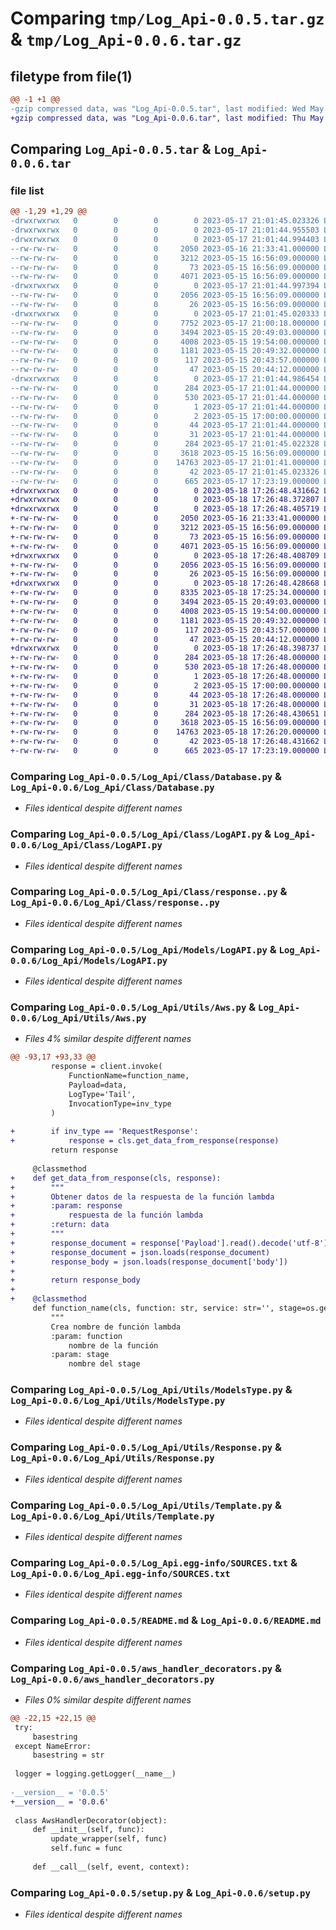# Comparing `tmp/Log_Api-0.0.5.tar.gz` & `tmp/Log_Api-0.0.6.tar.gz`

## filetype from file(1)

```diff
@@ -1 +1 @@
-gzip compressed data, was "Log_Api-0.0.5.tar", last modified: Wed May 17 21:01:45 2023, max compression
+gzip compressed data, was "Log_Api-0.0.6.tar", last modified: Thu May 18 17:26:48 2023, max compression
```

## Comparing `Log_Api-0.0.5.tar` & `Log_Api-0.0.6.tar`

### file list

```diff
@@ -1,29 +1,29 @@
-drwxrwxrwx   0        0        0        0 2023-05-17 21:01:45.023326 Log_Api-0.0.5/
-drwxrwxrwx   0        0        0        0 2023-05-17 21:01:44.955503 Log_Api-0.0.5/Log_Api/
-drwxrwxrwx   0        0        0        0 2023-05-17 21:01:44.994403 Log_Api-0.0.5/Log_Api/Class/
--rw-rw-rw-   0        0        0     2050 2023-05-16 21:33:41.000000 Log_Api-0.0.5/Log_Api/Class/Database.py
--rw-rw-rw-   0        0        0     3212 2023-05-15 16:56:09.000000 Log_Api-0.0.5/Log_Api/Class/LogAPI.py
--rw-rw-rw-   0        0        0       73 2023-05-15 16:56:09.000000 Log_Api-0.0.5/Log_Api/Class/__init__.py
--rw-rw-rw-   0        0        0     4071 2023-05-15 16:56:09.000000 Log_Api-0.0.5/Log_Api/Class/response..py
-drwxrwxrwx   0        0        0        0 2023-05-17 21:01:44.997394 Log_Api-0.0.5/Log_Api/Models/
--rw-rw-rw-   0        0        0     2056 2023-05-15 16:56:09.000000 Log_Api-0.0.5/Log_Api/Models/LogAPI.py
--rw-rw-rw-   0        0        0       26 2023-05-15 16:56:09.000000 Log_Api-0.0.5/Log_Api/Models/__init__.py
-drwxrwxrwx   0        0        0        0 2023-05-17 21:01:45.020333 Log_Api-0.0.5/Log_Api/Utils/
--rw-rw-rw-   0        0        0     7752 2023-05-17 21:00:18.000000 Log_Api-0.0.5/Log_Api/Utils/Aws.py
--rw-rw-rw-   0        0        0     3494 2023-05-15 20:49:03.000000 Log_Api-0.0.5/Log_Api/Utils/ModelsType.py
--rw-rw-rw-   0        0        0     4008 2023-05-15 19:54:00.000000 Log_Api-0.0.5/Log_Api/Utils/Response.py
--rw-rw-rw-   0        0        0     1181 2023-05-15 20:49:32.000000 Log_Api-0.0.5/Log_Api/Utils/Template.py
--rw-rw-rw-   0        0        0      117 2023-05-15 20:43:57.000000 Log_Api-0.0.5/Log_Api/Utils/__init__.py
--rw-rw-rw-   0        0        0       47 2023-05-15 20:44:12.000000 Log_Api-0.0.5/Log_Api/__init__.py
-drwxrwxrwx   0        0        0        0 2023-05-17 21:01:44.986454 Log_Api-0.0.5/Log_Api.egg-info/
--rw-rw-rw-   0        0        0      284 2023-05-17 21:01:44.000000 Log_Api-0.0.5/Log_Api.egg-info/PKG-INFO
--rw-rw-rw-   0        0        0      530 2023-05-17 21:01:44.000000 Log_Api-0.0.5/Log_Api.egg-info/SOURCES.txt
--rw-rw-rw-   0        0        0        1 2023-05-17 21:01:44.000000 Log_Api-0.0.5/Log_Api.egg-info/dependency_links.txt
--rw-rw-rw-   0        0        0        2 2023-05-15 17:00:00.000000 Log_Api-0.0.5/Log_Api.egg-info/not-zip-safe
--rw-rw-rw-   0        0        0       44 2023-05-17 21:01:44.000000 Log_Api-0.0.5/Log_Api.egg-info/requires.txt
--rw-rw-rw-   0        0        0       31 2023-05-17 21:01:44.000000 Log_Api-0.0.5/Log_Api.egg-info/top_level.txt
--rw-rw-rw-   0        0        0      284 2023-05-17 21:01:45.022328 Log_Api-0.0.5/PKG-INFO
--rw-rw-rw-   0        0        0     3618 2023-05-15 16:56:09.000000 Log_Api-0.0.5/README.md
--rw-rw-rw-   0        0        0    14763 2023-05-17 21:01:41.000000 Log_Api-0.0.5/aws_handler_decorators.py
--rw-rw-rw-   0        0        0       42 2023-05-17 21:01:45.023326 Log_Api-0.0.5/setup.cfg
--rw-rw-rw-   0        0        0      665 2023-05-17 17:23:19.000000 Log_Api-0.0.5/setup.py
+drwxrwxrwx   0        0        0        0 2023-05-18 17:26:48.431662 Log_Api-0.0.6/
+drwxrwxrwx   0        0        0        0 2023-05-18 17:26:48.372807 Log_Api-0.0.6/Log_Api/
+drwxrwxrwx   0        0        0        0 2023-05-18 17:26:48.405719 Log_Api-0.0.6/Log_Api/Class/
+-rw-rw-rw-   0        0        0     2050 2023-05-16 21:33:41.000000 Log_Api-0.0.6/Log_Api/Class/Database.py
+-rw-rw-rw-   0        0        0     3212 2023-05-15 16:56:09.000000 Log_Api-0.0.6/Log_Api/Class/LogAPI.py
+-rw-rw-rw-   0        0        0       73 2023-05-15 16:56:09.000000 Log_Api-0.0.6/Log_Api/Class/__init__.py
+-rw-rw-rw-   0        0        0     4071 2023-05-15 16:56:09.000000 Log_Api-0.0.6/Log_Api/Class/response..py
+drwxrwxrwx   0        0        0        0 2023-05-18 17:26:48.408709 Log_Api-0.0.6/Log_Api/Models/
+-rw-rw-rw-   0        0        0     2056 2023-05-15 16:56:09.000000 Log_Api-0.0.6/Log_Api/Models/LogAPI.py
+-rw-rw-rw-   0        0        0       26 2023-05-15 16:56:09.000000 Log_Api-0.0.6/Log_Api/Models/__init__.py
+drwxrwxrwx   0        0        0        0 2023-05-18 17:26:48.428668 Log_Api-0.0.6/Log_Api/Utils/
+-rw-rw-rw-   0        0        0     8335 2023-05-18 17:25:34.000000 Log_Api-0.0.6/Log_Api/Utils/Aws.py
+-rw-rw-rw-   0        0        0     3494 2023-05-15 20:49:03.000000 Log_Api-0.0.6/Log_Api/Utils/ModelsType.py
+-rw-rw-rw-   0        0        0     4008 2023-05-15 19:54:00.000000 Log_Api-0.0.6/Log_Api/Utils/Response.py
+-rw-rw-rw-   0        0        0     1181 2023-05-15 20:49:32.000000 Log_Api-0.0.6/Log_Api/Utils/Template.py
+-rw-rw-rw-   0        0        0      117 2023-05-15 20:43:57.000000 Log_Api-0.0.6/Log_Api/Utils/__init__.py
+-rw-rw-rw-   0        0        0       47 2023-05-15 20:44:12.000000 Log_Api-0.0.6/Log_Api/__init__.py
+drwxrwxrwx   0        0        0        0 2023-05-18 17:26:48.398737 Log_Api-0.0.6/Log_Api.egg-info/
+-rw-rw-rw-   0        0        0      284 2023-05-18 17:26:48.000000 Log_Api-0.0.6/Log_Api.egg-info/PKG-INFO
+-rw-rw-rw-   0        0        0      530 2023-05-18 17:26:48.000000 Log_Api-0.0.6/Log_Api.egg-info/SOURCES.txt
+-rw-rw-rw-   0        0        0        1 2023-05-18 17:26:48.000000 Log_Api-0.0.6/Log_Api.egg-info/dependency_links.txt
+-rw-rw-rw-   0        0        0        2 2023-05-15 17:00:00.000000 Log_Api-0.0.6/Log_Api.egg-info/not-zip-safe
+-rw-rw-rw-   0        0        0       44 2023-05-18 17:26:48.000000 Log_Api-0.0.6/Log_Api.egg-info/requires.txt
+-rw-rw-rw-   0        0        0       31 2023-05-18 17:26:48.000000 Log_Api-0.0.6/Log_Api.egg-info/top_level.txt
+-rw-rw-rw-   0        0        0      284 2023-05-18 17:26:48.430651 Log_Api-0.0.6/PKG-INFO
+-rw-rw-rw-   0        0        0     3618 2023-05-15 16:56:09.000000 Log_Api-0.0.6/README.md
+-rw-rw-rw-   0        0        0    14763 2023-05-18 17:26:20.000000 Log_Api-0.0.6/aws_handler_decorators.py
+-rw-rw-rw-   0        0        0       42 2023-05-18 17:26:48.431662 Log_Api-0.0.6/setup.cfg
+-rw-rw-rw-   0        0        0      665 2023-05-17 17:23:19.000000 Log_Api-0.0.6/setup.py
```

### Comparing `Log_Api-0.0.5/Log_Api/Class/Database.py` & `Log_Api-0.0.6/Log_Api/Class/Database.py`

 * *Files identical despite different names*

### Comparing `Log_Api-0.0.5/Log_Api/Class/LogAPI.py` & `Log_Api-0.0.6/Log_Api/Class/LogAPI.py`

 * *Files identical despite different names*

### Comparing `Log_Api-0.0.5/Log_Api/Class/response..py` & `Log_Api-0.0.6/Log_Api/Class/response..py`

 * *Files identical despite different names*

### Comparing `Log_Api-0.0.5/Log_Api/Models/LogAPI.py` & `Log_Api-0.0.6/Log_Api/Models/LogAPI.py`

 * *Files identical despite different names*

### Comparing `Log_Api-0.0.5/Log_Api/Utils/Aws.py` & `Log_Api-0.0.6/Log_Api/Utils/Aws.py`

 * *Files 4% similar despite different names*

```diff
@@ -93,17 +93,33 @@
         response = client.invoke(
             FunctionName=function_name,
             Payload=data,
             LogType='Tail',
             InvocationType=inv_type
         )
 
+        if inv_type == 'RequestResponse':
+            response = cls.get_data_from_response(response)
         return response
 
     @classmethod
+    def get_data_from_response(cls, response):
+        """
+        Obtener datos de la respuesta de la función lambda
+        :param: response
+            respuesta de la función lambda
+        :return: data
+        """
+        response_document = response['Payload'].read().decode('utf-8')
+        response_document = json.loads(response_document)
+        response_body = json.loads(response_document['body'])
+
+        return response_body
+    
+    @classmethod
     def function_name(cls, function: str, service: str='', stage=os.getenv('STAGE'), ext_app=False):
         """
         Crea nombre de función lambda
         :param: function
             nombre de la función
         :param: stage
             nombre del stage
```

### Comparing `Log_Api-0.0.5/Log_Api/Utils/ModelsType.py` & `Log_Api-0.0.6/Log_Api/Utils/ModelsType.py`

 * *Files identical despite different names*

### Comparing `Log_Api-0.0.5/Log_Api/Utils/Response.py` & `Log_Api-0.0.6/Log_Api/Utils/Response.py`

 * *Files identical despite different names*

### Comparing `Log_Api-0.0.5/Log_Api/Utils/Template.py` & `Log_Api-0.0.6/Log_Api/Utils/Template.py`

 * *Files identical despite different names*

### Comparing `Log_Api-0.0.5/Log_Api.egg-info/SOURCES.txt` & `Log_Api-0.0.6/Log_Api.egg-info/SOURCES.txt`

 * *Files identical despite different names*

### Comparing `Log_Api-0.0.5/README.md` & `Log_Api-0.0.6/README.md`

 * *Files identical despite different names*

### Comparing `Log_Api-0.0.5/aws_handler_decorators.py` & `Log_Api-0.0.6/aws_handler_decorators.py`

 * *Files 0% similar despite different names*

```diff
@@ -22,15 +22,15 @@
 try:
     basestring
 except NameError:
     basestring = str
 
 logger = logging.getLogger(__name__)
 
-__version__ = '0.0.5'
+__version__ = '0.0.6'
 
 class AwsHandlerDecorator(object):
     def __init__(self, func):
         update_wrapper(self, func)
         self.func = func
 
     def __call__(self, event, context):
```

### Comparing `Log_Api-0.0.5/setup.py` & `Log_Api-0.0.6/setup.py`

 * *Files identical despite different names*

